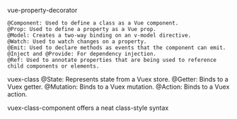 vue-property-decorator

    @Component: Used to define a class as a Vue component.
    @Prop: Used to define a property as a Vue prop.
    @Model: Creates a two-way binding on an v-model directive.
    @Watch: Used to watch changes on a property.
    @Emit: Used to declare methods as events that the component can emit.
    @Inject and @Provide: For dependency injection.
    @Ref: Used to annotate properties that are being used to reference child components or elements.

vuex-class
    @State: Represents state from a Vuex store.
    @Getter: Binds to a Vuex getter.
    @Mutation: Binds to a Vuex mutation.
    @Action: Binds to a Vuex action.

vuex-class-component
    offers a neat class-style syntax
